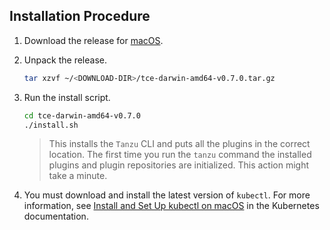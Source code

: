 ## Installation Procedure

1. Download the release for [macOS](https://github.com/vmware-tanzu/community-edition/releases/download/v0.7.0/tce-darwin-amd64-v0.7.0.tar.gz).

1. Unpack the release.

    ```sh
    tar xzvf ~/<DOWNLOAD-DIR>/tce-darwin-amd64-v0.7.0.tar.gz
    ```

1. Run the install script.

    ```sh
    cd tce-darwin-amd64-v0.7.0
    ./install.sh
    ```

    > This installs the `Tanzu` CLI and puts all the plugins in the correct location.
    > The first time you run the `tanzu` command the installed plugins and plugin repositories are initialized. This action might take a minute.

1. You must download and install the latest version of `kubectl`. For more information, see [Install and Set Up kubectl on macOS](https://kubernetes.io/docs/tasks/tools/install-kubectl-macos/) in the Kubernetes documentation.
